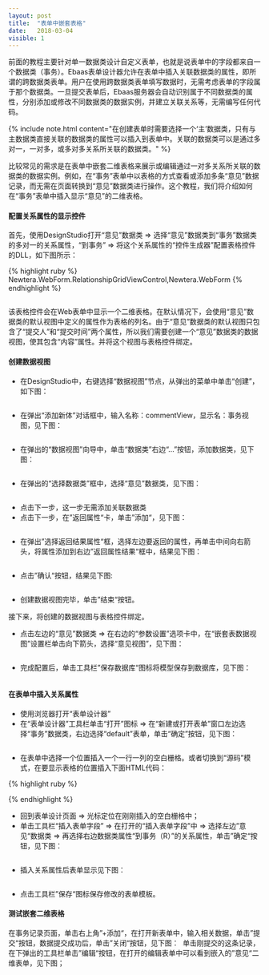 ```yaml
---
layout: post
title:  "表单中嵌套表格"
date:   2018-03-04
visible: 1
---
```


前面的教程主要针对单一数据类设计自定义表单，也就是说表单中的字段都来自一个数据类（事务）。Ebaas表单设计器允许在表单中插入关联数据类的属性，即所谓的跨数据类表单。用户在使用跨数据类表单填写数据时，无需考虑表单的字段属于那个数据类。一旦提交表单后，Ebaas服务器会自动识别属于不同数据类的属性，分别添加或修改不同数据类的数据实例，并建立关联关系等，无需编写任何代码。

{% include note.html content="在创建表单时需要选择一个‘主’数据类，只有与主数据类直接关联的数据类的属性可以插入到表单中。关联的数据类可以是通过多对一，一对多，或多对多关系所关联的数据类。" %}

比较常见的需求是在表单中嵌套二维表格来展示或编辑通过一对多关系所关联的数据类的数据实例。例如，在“事务”表单中以表格的方式查看或添加多条“意见”数据记录，而无需在页面转换到“意见”数据类进行操作。这个教程，我们将介绍如何在“事务”表单中插入显示“意见”的二维表格。

#### 配置关系属性的显示控件


首先，使用DesignStudio打开“意见”数据类 => 选择“意见”数据类到“事务”数据类的多对一的关系属性，“到事务” => 将这个关系属性的“控件生成器”配置表格控件的DLL，如下图所示：

{% highlight ruby %}
Newtera.WebForm.RelationshipGridViewControl,Newtera.WebForm
{% endhighlight %}

<img src="{{'/assets/img/018-3-4-表单中嵌套表格1.png' | prepend: site.baseurl }}" alt="">

该表格控件会在Web表单中显示一个二维表格。在默认情况下，会使用“意见”数据类的默认视图中定义的属性作为表格的列名。由于“意见”数据类的默认视图只包含了“提交人”和“提交时间”两个属性，所以我们需要创建一个“意见”数据类的数据视图，使其包含“内容”属性。并将这个视图与表格控件绑定。

#### 创建数据视图

* 在DesignStudio中，右键选择“数据视图”节点，从弹出的菜单中单击“创建”，如下图：

<img src="{{'/assets/img/018-3-4-表单中嵌套表格2.png' | prepend: site.baseurl }}" alt="">

* 在弹出“添加新体”对话框中，输入名称：commentView，显示名：事务视图，见下图：

<img src="{{'/assets/img/018-3-4-表单中嵌套表格3.png' | prepend: site.baseurl }}" alt="">

* 在弹出的“数据视图”向导中，单击“数据类”右边“...”按钮，添加数据类，见下图：

<img src="{{'/assets/img/018-3-4-表单中嵌套表格4.png' | prepend: site.baseurl }}" alt="">

* 在弹出的“选择数据类”框中，选择“意见”数据类，见下图：
<img src="{{'/assets/img/018-3-4-表单中嵌套表格5.png' | prepend: site.baseurl }}" alt="">

* 点击下一步，这一步无需添加关联数据类
* 点击下一步，在”返回属性“卡，单击”添加“，见下图：

<img src="{{'/assets/img/018-3-4-表单中嵌套表格8.png' | prepend: site.baseurl }}" alt="">

* 在弹出”选择返回结果属性“框，选择左边要返回的属性，再单击中间向右箭头，将属性添加到右边”返回属性结果“框中，结果见下图：

<img src="{{'/assets/img/018-3-4-表单中嵌套表格9.png' | prepend: site.baseurl }}" alt="">

* 点击”确认“按钮，结果见下图:

<img src="{{'/assets/img/018-3-4-表单中嵌套表格10.png' | prepend: site.baseurl }}" alt="">

* 创建数据视图完毕，单击”结束“按钮。
 
接下来，将创建的数据视图与表格控件绑定。
 
* 点击左边的“意见”数据类 => 在右边的“参数设置”选项卡中，在“嵌套表数据视图”设置栏单击向下箭头，选择“意见视图”，见下图：
<img src="{{'/assets/img/018-3-4-表单中嵌套表格11.png' | prepend: site.baseurl }}" alt="">
 
* 完成配置后，单击工具栏”保存数据库“图标将模型保存到数据库，见下图：

<img src="{{'/assets/img/018-3-4-表单中嵌套表格12.png' | prepend: site.baseurl }}" alt="">

#### 在表单中插入关系属性

* 使用浏览器打开“表单设计器”
* 在“表单设计器”工具栏单击“打开”图标 => 在“新建或打开表单”窗口左边选择“事务”数据类，右边选择“default”表单，单击“确定”按钮，见下图：

<img src="{{'/assets/img/018-3-4-表单中嵌套表格13.png' | prepend: site.baseurl }}" alt="">

* 在表单中选择一个位置插入一个一行一列的空白栅格。或者切换到“源码”模式，在要显示表格的位置插入下面HTML代码：

{% highlight ruby %}
<div class="row row-7">
<div class="col col-md-12">
<div class="content">
</div>
</div>
</div>
{% endhighlight %}

* 回到表单设计页面 => 光标定位在刚刚插入的空白栅格中；
* 单击工具栏“插入表单字段” => 在打开的“插入表单字段”中 => 选择左边”意见“数据类 => 再选择右边数据类属性“到事务（R）”的关系属性，单击”确定“按钮，见下图：

<img src="{{'/assets/img/018-3-4-表单中嵌套表格15.png' | prepend: site.baseurl }}" alt="">

* 插入关系属性后表单显示见下图：

<img src="{{'/assets/img/018-3-4-表单中嵌套表格16.png' | prepend: site.baseurl }}" alt="">

* 点击工具栏”保存“图标保存修改的表单模板。

#### 测试嵌套二维表格

在事务记录页面，单击右上角”+添加“，在打开新表单中，输入相关数据，单击”提交“按钮，数据提交成功后，单击”关闭“按钮，见下图：
<img src="{{'/assets/img/018-3-4-表单中嵌套表格17.png' | prepend: site.baseurl }}" alt="">
单击刚提交的这条记录，在下弹出的工具栏单击”编辑“按钮，在打开的编辑表单中可以看到嵌入的”意见“二维表单，见下图；
<img src="{{'/assets/img/018-3-4-表单中嵌套表格18.png' | prepend: site.baseurl }}" alt="">




